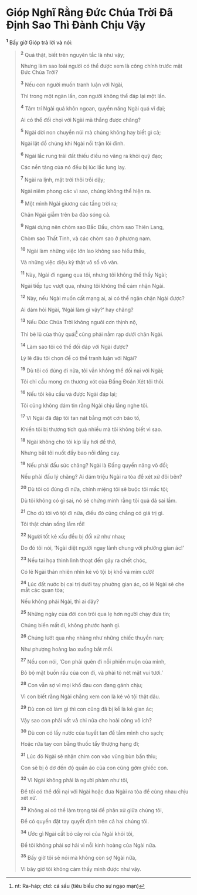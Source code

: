 # Gióp Nghĩ Rằng Ðức Chúa Trời Ðã Ðịnh Sao Thì Ðành Chịu Vậy
<sup><b>1</b></sup> Bấy giờ Gióp trả lời và nói:


> <sup><b>2</b></sup> Quả thật, biết trên nguyên tắc là như vậy;
> 
> Nhưng làm sao loài người có thể được xem là công chính trước mặt Ðức Chúa Trời?
> 
> <sup><b>3</b></sup> Nếu con người muốn tranh luận với Ngài,
> 
> Thì trong một ngàn lần, con người không thể đáp lại một lần.
> 
> <sup><b>4</b></sup> Tâm trí Ngài quá khôn ngoan, quyền năng Ngài quá vĩ đại;
> 
> Ai có thể đối chọi với Ngài mà thắng được chăng?
> 
> <sup><b>5</b></sup> Ngài dời non chuyển núi mà chúng không hay biết gì cả;
> 
> Ngài lật đổ chúng khi Ngài nổi trận lôi đình.
> 
> <sup><b>6</b></sup> Ngài lắc rung trái đất thiếu điều nó văng ra khỏi quỹ đạo;
> 
> Các nền tảng của nó đều bị lúc lắc lung lay.
> 
> <sup><b>7</b></sup> Ngài ra lịnh, mặt trời thôi trỗi dậy;
> 
> Ngài niêm phong các vì sao, chúng không thể hiện ra.
> 
> <sup><b>8</b></sup> Một mình Ngài giương các tầng trời ra;
> 
> Chân Ngài giẫm trên ba đào sóng cả.
> 
> <sup><b>9</b></sup> Ngài dựng nên chòm sao Bắc Ðẩu, chòm sao Thiên Lang,
> 
> Chòm sao Thất Tinh, và các chòm sao ở phương nam.
> 
> <sup><b>10</b></sup> Ngài làm những việc lớn lao không sao hiểu thấu,
> 
> Và những việc diệu kỳ thật vô số vô vàn.
> 
> <sup><b>11</b></sup> Này, Ngài đi ngang qua tôi, nhưng tôi không thể thấy Ngài;
> 
> Ngài tiếp tục vượt qua, nhưng tôi không thể cảm nhận Ngài.
> 
> <sup><b>12</b></sup> Này, nếu Ngài muốn cất mạng ai, ai có thể ngăn chận Ngài được?
> 
> Ai dám hỏi Ngài, ‘Ngài làm gì vậy?’ hay chăng?
> 
> <sup><b>13</b></sup> Nếu Ðức Chúa Trời không nguôi cơn thịnh nộ,
> 
> Thì bè lũ của thủy quái[^1] cũng phải nằm rạp dưới chân Ngài.
> 
> <sup><b>14</b></sup> Làm sao tôi có thể đối đáp với Ngài được?
> 
> Lý lẽ đâu tôi chọn để có thể tranh luận với Ngài?
> 
> <sup><b>15</b></sup> Dù tôi có đúng đi nữa, tôi vẫn không thể đối nại với Ngài;
> 
> Tôi chỉ cầu mong ơn thương xót của Ðấng Ðoán Xét tôi thôi.
> 
> <sup><b>16</b></sup> Nếu tôi kêu cầu và được Ngài đáp lại;
> 
> Tôi cũng không dám tin rằng Ngài chịu lắng nghe tôi.
> 
> <sup><b>17</b></sup> Vì Ngài đã đập tôi tan nát bằng một cơn bão tố,
> 
> Khiến tôi bị thương tích quá nhiều mà tôi không biết vì sao.
> 
> <sup><b>18</b></sup> Ngài không cho tôi kịp lấy hơi để thở,
> 
> Nhưng bắt tôi nuốt đầy bao nỗi đắng cay.
> 
> <sup><b>19</b></sup> Nếu phải đấu sức chăng? Ngài là Ðấng quyền năng vô đối;
> 
> Nếu phải đấu lý chăng? Ai dám triệu Ngài ra tòa để xét xử đôi bên?
> 
> <sup><b>20</b></sup> Dù tôi có đúng đi nữa, chính miệng tôi sẽ buộc tôi mắc tội;
> 
> Dù tôi không có gì sai, nó sẽ chứng minh rằng tôi quả đã sai lầm.
> 
> <sup><b>21</b></sup> Cho dù tôi vô tội đi nữa, điều đó cũng chẳng có giá trị gì.
> 
> Tôi thật chán sống lắm rồi!
> 
> <sup><b>22</b></sup> Người tốt kẻ xấu đều bị đối xử như nhau;
> 
> Do đó tôi nói, ‘Ngài diệt người ngay lành chung với phường gian ác!’
> 
> <sup><b>23</b></sup> Nếu tai họa thình lình thoạt đến gây ra chết chóc,
> 
> Có lẽ Ngài thản nhiên nhìn kẻ vô tội bị khổ và mỉm cười!
> 
> <sup><b>24</b></sup> Lúc đất nước bị cai trị dưới tay phường gian ác, có lẽ Ngài sẽ che mắt các quan tòa;
> 
> Nếu không phải Ngài, thì ai đây?
> 
> <sup><b>25</b></sup> Những ngày của đời con trôi qua lẹ hơn người chạy đưa tin;
> 
> Chúng biến mất đi, không phước hạnh gì.
> 
> <sup><b>26</b></sup> Chúng lướt qua nhẹ nhàng như những chiếc thuyền nan;
> 
> Như phượng hoàng lao xuống bắt mồi.
> 
> <sup><b>27</b></sup> Nếu con nói, ‘Con phải quên đi nỗi phiền muộn của mình,
> 
> Bỏ bộ mặt buồn rầu của con đi, và phải tỏ nét mặt vui tươi.’
> 
> <sup><b>28</b></sup> Con vẫn sợ vì mọi khổ đau con đang gánh chịu;
> 
> Vì con biết rằng Ngài chẳng xem con là kẻ vô tội thật đâu.
> 
> <sup><b>29</b></sup> Dù con có làm gì thì con cũng đã bị kể là kẻ gian ác;
> 
> Vậy sao con phải vất vả chi nữa cho hoài công vô ích?
> 
> <sup><b>30</b></sup> Dù con có lấy nước của tuyết tan để tắm mình cho sạch;
> 
> Hoặc rửa tay con bằng thuốc tẩy thượng hạng đi;
> 
> <sup><b>31</b></sup> Lúc đó Ngài sẽ nhận chìm con vào vũng bùn bẩn thỉu;
> 
> Con sẽ bị ô dơ đến độ quần áo của con cũng gớm ghiếc con.
> 
> <sup><b>32</b></sup> Vì Ngài không phải là người phàm như tôi,
> 
> Ðể tôi có thể đối nại với Ngài hoặc đưa Ngài ra tòa để cùng nhau chịu xét xử.
> 
> <sup><b>33</b></sup> Không ai có thể làm trọng tài để phân xử giữa chúng tôi,
> 
> Ðể có quyền đặt tay quyết định trên cả hai chúng tôi.
> 
> <sup><b>34</b></sup> Ước gì Ngài cất bỏ cây roi của Ngài khỏi tôi,
> 
> Ðể tôi không phải sợ hãi vì nỗi kinh hoàng của Ngài nữa.
> 
> <sup><b>35</b></sup> Bấy giờ tôi sẽ nói mà không còn sợ Ngài nữa,
> 
> Vì bây giờ tôi không cảm thấy mình được như vậy.
>

[^1]: nt: Ra-háp; ctd: cá sấu (tiêu biểu cho sự ngạo mạn)
